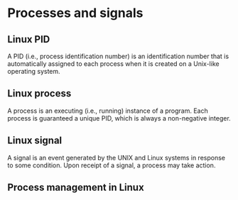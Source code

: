 # Processes and signals

## Linux PID
A PID (i.e., process identification number) is an identification number that is automatically assigned to each process when it is created on a Unix-like operating system.

## Linux process
A process is an executing (i.e., running) instance of a program. Each process is guaranteed a unique PID, which is always a non-negative integer.

## Linux signal
A signal is an event generated by the UNIX and Linux systems in response to some condition. Upon receipt of a signal, a process may take action.

## Process management in Linux

